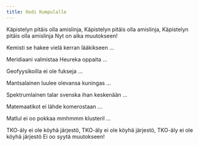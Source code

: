 ```yaml
---
title: Oodi Kumpulalle
---
```


Käpistelyn pitäis olla amislinja,
Käpistelyn pitäis olla amislinja,
Käpistelyn pitäis olla amislinja
Nyt on aika muutokseen!

Kemisti se hakee vielä kerran lääkikseen ...

Meridiaani valmistaa Heureka oppaita ...

Geofyysikoilla ei ole fukseja ...

Mantsalainen luulee olevansa kuningas ...

Spektrumlainen talar svenska ihan keskenään ...

Matemaatikot ei lähde komerostaan ...

Matlul ei oo pokkaa mmhmmm klusteril ...

TKO-äly ei ole köyhä järjestö,
TKO-äly ei ole köyhä järjestö,
TKO-äly ei ole köyhä järjestö
Ei oo syytä muutokseen!
